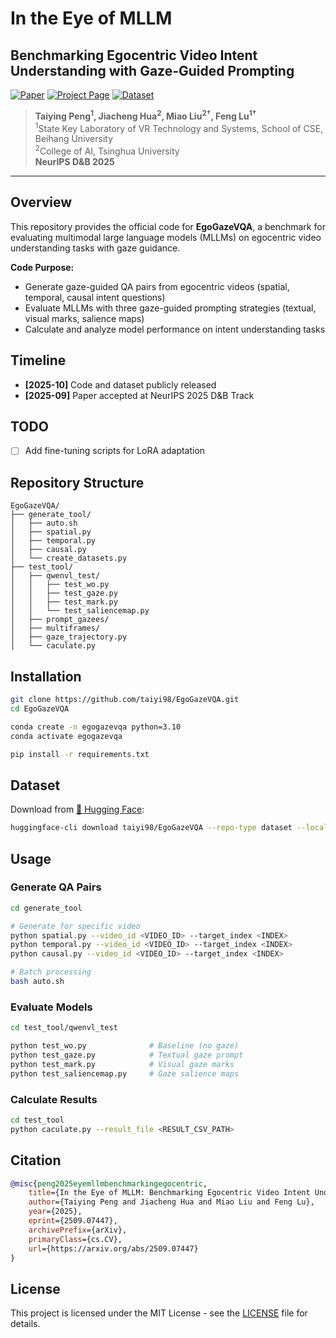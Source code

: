 # In the Eye of MLLM

## Benchmarking Egocentric Video Intent Understanding with Gaze-Guided Prompting

[![Paper](https://img.shields.io/badge/arXiv-2509.07447-b31b1b.svg)](https://arxiv.org/abs/2509.07447)
[![Project Page](https://img.shields.io/badge/Project-Page-green)](https://taiyi98.github.io/projects/EgoGazeVQA)
[![Dataset](https://img.shields.io/badge/🤗-Dataset-yellow)](https://huggingface.co/datasets/taiyi09/EgoGazeVQA)

> **Taiying Peng<sup>1</sup>, Jiacheng Hua<sup>2</sup>, Miao Liu<sup>2†</sup>, Feng Lu<sup>1†</sup>**  
> <sup>1</sup>State Key Laboratory of VR Technology and Systems, School of CSE, Beihang University  
> <sup>2</sup>College of AI, Tsinghua University  
> **NeurIPS D&B 2025**

---

## Overview

This repository provides the official code for **EgoGazeVQA**, a benchmark for evaluating multimodal large language models (MLLMs) on egocentric video understanding tasks with gaze guidance. 

**Code Purpose:**
- Generate gaze-guided QA pairs from egocentric videos (spatial, temporal, causal intent questions)
- Evaluate MLLMs with three gaze-guided prompting strategies (textual, visual marks, salience maps)
- Calculate and analyze model performance on intent understanding tasks



## Timeline

- **[2025-10]** Code and dataset publicly released
- **[2025-09]** Paper accepted at NeurIPS 2025 D&B Track



## TODO

- [ ] Add fine-tuning scripts for LoRA adaptation



## Repository Structure

```
EgoGazeVQA/
├── generate_tool/
│   ├── auto.sh
│   ├── spatial.py
│   ├── temporal.py
│   ├── causal.py
│   └── create_datasets.py
├── test_tool/
│   ├── qwenvl_test/
│   │   ├── test_wo.py
│   │   ├── test_gaze.py
│   │   ├── test_mark.py
│   │   └── test_saliencemap.py
│   ├── prompt_gazees/
│   ├── multiframes/
│   ├── gaze_trajectory.py
│   └── caculate.py
```



## Installation

```bash
git clone https://github.com/taiyi98/EgoGazeVQA.git
cd EgoGazeVQA

conda create -n egogazevqa python=3.10
conda activate egogazevqa

pip install -r requirements.txt
```



## Dataset

Download from [🤗 Hugging Face](https://huggingface.co/datasets/taiyi09/EgoGazeVQA):

```bash
huggingface-cli download taiyi98/EgoGazeVQA --repo-type dataset --local-dir ./data
```



## Usage

### Generate QA Pairs

```bash
cd generate_tool

# Generate for specific video
python spatial.py --video_id <VIDEO_ID> --target_index <INDEX>
python temporal.py --video_id <VIDEO_ID> --target_index <INDEX>
python causal.py --video_id <VIDEO_ID> --target_index <INDEX>

# Batch processing
bash auto.sh
```

### Evaluate Models

```bash
cd test_tool/qwenvl_test

python test_wo.py              # Baseline (no gaze)
python test_gaze.py            # Textual gaze prompt
python test_mark.py            # Visual gaze marks
python test_saliencemap.py     # Gaze salience maps
```

### Calculate Results

```bash
cd test_tool
python caculate.py --result_file <RESULT_CSV_PATH>
```


## Citation

```bibtex
@misc{peng2025eyemllmbenchmarkingegocentric,
    title={In the Eye of MLLM: Benchmarking Egocentric Video Intent Understanding with Gaze-Guided Prompting}, 
    author={Taiying Peng and Jiacheng Hua and Miao Liu and Feng Lu},
    year={2025},
    eprint={2509.07447},
    archivePrefix={arXiv},
    primaryClass={cs.CV},
    url={https://arxiv.org/abs/2509.07447}
}
```

## License

This project is licensed under the MIT License - see the [LICENSE](LICENSE) file for details.
